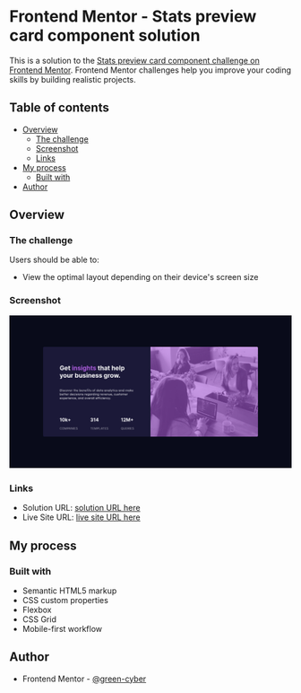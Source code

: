 # Frontend Mentor - Stats preview card component solution

This is a solution to the [Stats preview card component challenge on Frontend Mentor](https://www.frontendmentor.io/challenges/stats-preview-card-component-8JqbgoU62). Frontend Mentor challenges help you improve your coding skills by building realistic projects. 

## Table of contents

- [Overview](#overview)
  - [The challenge](#the-challenge)
  - [Screenshot](#screenshot)
  - [Links](#links)
- [My process](#my-process)
  - [Built with](#built-with)
- [Author](#author)

## Overview

### The challenge

Users should be able to:

- View the optimal layout depending on their device's screen size

### Screenshot

![Design](./design/desktop-preview.png)


### Links

- Solution URL: [solution URL here](https://github.com/green-cyber/stats_preview_card)
- Live Site URL: [live site URL here](https://green-cyber.github.io/stats_preview_card/)

## My process

### Built with

- Semantic HTML5 markup
- CSS custom properties
- Flexbox
- CSS Grid
- Mobile-first workflow

## Author

- Frontend Mentor - [@green-cyber](https://www.frontendmentor.io/profile/green-cyber)
